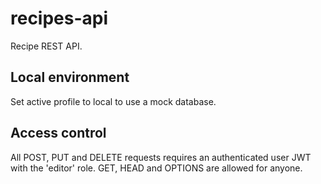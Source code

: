 # recipes-api

Recipe REST API.

## Local environment
Set active profile to local to use a mock database.

## Access control
All POST, PUT and DELETE requests requires an authenticated user JWT with the 'editor' role.
GET, HEAD and OPTIONS are allowed for anyone.